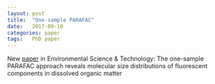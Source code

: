 ```yaml
---
layout: post
title:  "One-sample PARAFAC"
date:   2017-09-10
categories: paper
tags:	PhD paper
---
```

New [paper](http://pubs.acs.org/doi/abs/10.1021/acs.est.7b03260) in Environmental Science & Technology: The one-sample PARAFAC approach reveals molecular size distributions of fluorescent components in dissolved organic matter
